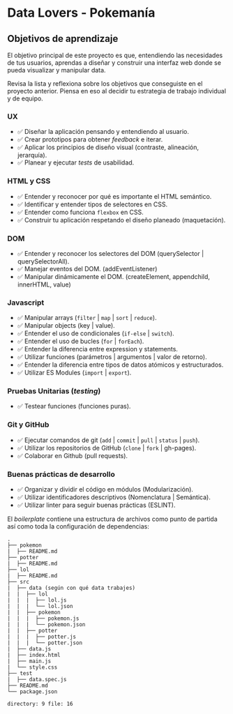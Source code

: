 # Data Lovers - Pokemanía

## Objetivos de aprendizaje

El objetivo principal de este proyecto es que, entendiendo las necesidades de
tus usuarios, aprendas a diseñar y construir una interfaz web donde se pueda
visualizar y manipular data.

Revisa la lista y reflexiona sobre los objetivos que conseguiste en el
proyecto anterior. Piensa en eso al decidir tu estrategia de trabajo individual
y de equipo.

### UX

- :white_check_mark: Diseñar la aplicación pensando y entendiendo al usuario.
- :white_check_mark: Crear prototipos para obtener _feedback_ e iterar.
- :white_check_mark: Aplicar los principios de diseño visual (contraste, alineación, jerarquía).
- :white_check_mark: Planear y ejecutar _tests_ de usabilidad.

### HTML y CSS

- :white_check_mark: Entender y reconocer por qué es importante el HTML semántico.
- :white_check_mark: Identificar y entender tipos de selectores en CSS.
- :white_check_mark: Entender como funciona `flexbox` en CSS.
- :white_check_mark: Construir tu aplicación respetando el diseño planeado (maquetación).

### DOM

- :white_check_mark: Entender y reconocer los selectores del DOM (querySelector | querySelectorAll).
- :white_check_mark: Manejar eventos del DOM. (addEventListener)
- :white_check_mark: Manipular dinámicamente el DOM. (createElement, appendchild, innerHTML, value)

### Javascript

- :white_check_mark: Manipular arrays (`filter` | `map` | `sort` | `reduce`).
- :white_check_mark: Manipular objects (key | value).
- :white_check_mark: Entender el uso de condicionales (`if-else` | `switch`).
- :white_check_mark: Entender el uso de bucles (`for` | `forEach`).
- :white_check_mark: Entender la diferencia entre expression y statements.
- :white_check_mark: Utilizar funciones (parámetros | argumentos | valor de retorno).
- :white_check_mark: Entender la diferencia entre tipos de datos atómicos y estructurados.
- :white_check_mark: Utilizar ES Modules (`import` | `export`).

### Pruebas Unitarias (_testing_)
- :white_check_mark: Testear funciones (funciones puras).

### Git y GitHub
- :white_check_mark: Ejecutar comandos de git (`add` | `commit` | `pull` | `status` | `push`).
- :white_check_mark: Utilizar los repositorios de GitHub (`clone` | `fork` | gh-pages).
- :white_check_mark: Colaborar en Github (pull requests).

### Buenas prácticas de desarrollo
- :white_check_mark: Organizar y dividir el código en módulos (Modularización).
- :white_check_mark: Utilizar identificadores descriptivos (Nomenclatura | Semántica).
- :white_check_mark: Utilizar linter para seguir buenas prácticas (ESLINT).


El _boilerplate_ contiene una estructura de archivos como punto de partida así
como toda la configuración de dependencias:

```text
.
├── pokemon
|  ├── README.md
├── potter
|  ├── README.md
├── lol
|  ├── README.md
├── src
|  ├── data (según con qué data trabajes)
|  |  ├── lol
|  |  |  ├── lol.js
|  |  |  └── lol.json
|  |  ├── pokemon
|  |  |  ├── pokemon.js
|  |  |  └── pokemon.json
|  |  ├── potter
|  |  |  ├── potter.js
|  |  |  └── potter.json
|  ├── data.js
|  ├── index.html
|  ├── main.js
|  └── style.css
├── test
|  ├── data.spec.js
├── README.md
└── package.json

directory: 9 file: 16
```